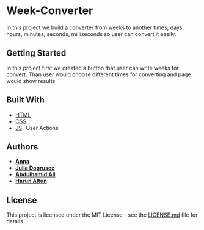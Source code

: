 
# Week-Converter


In this project we build a converter from weeks to another times; days, hours, minutes, seconds, milliseconds so user can convert it easily. 


## Getting Started

In this project first we created a button that user can write weeks for convert. Than user would choose different times for converting and page would show results 

## Built With

* [HTML](https://github.com/LujiAnna/testing-module-Week-Converter/blob/master/index.html)
* [CSS](https://github.com/LujiAnna/testing-module-Week-Converter/blob/master/style.css) 
* [JS](https://github.com/LujiAnna/testing-module-Week-Converter/tree/master/scripts/user-actions) -User Actions
## Authors

* [**Anna**](https://github.com/LujiAnna)
* [**Julia Dogrusoz**](https://github.com/julia-sod)
* [**Abdulhamid Ali**](https://github.com/ali1996-sy)
* [**Harun Altun**](https://github.com/harunaltunhr)

## License

This project is licensed under the MIT License - see the [LICENSE.md](https://github.com/LujiAnna/testing-module-Week-Converter/blob/master/LICENSE) file for details
